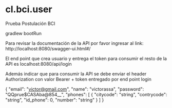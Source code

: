 # cl.bci.user
Prueba Postulación BCI

gradlew bootRun

Para revisar la documentación de la API por favor ingresar al link: http://localhost:8080/swagger-ui.html#/

El end point que crea usuario y entrega el token para consumir el resto de la API es localhost:8080/api/login

Además indicar que para consumir la API se debe enviar el header Authorization con valor Bearer + token entregado por end point login


{
  "email": "victor@gmail.com",
  "name": "victorassa",
  "password": "QQprue$CASAba@854__",
    "phones": [
    {
      "citycode": "string",
      "contrycode": "string",
      "id_phone": 0,
      "number": "string"
    }
  ]
}
